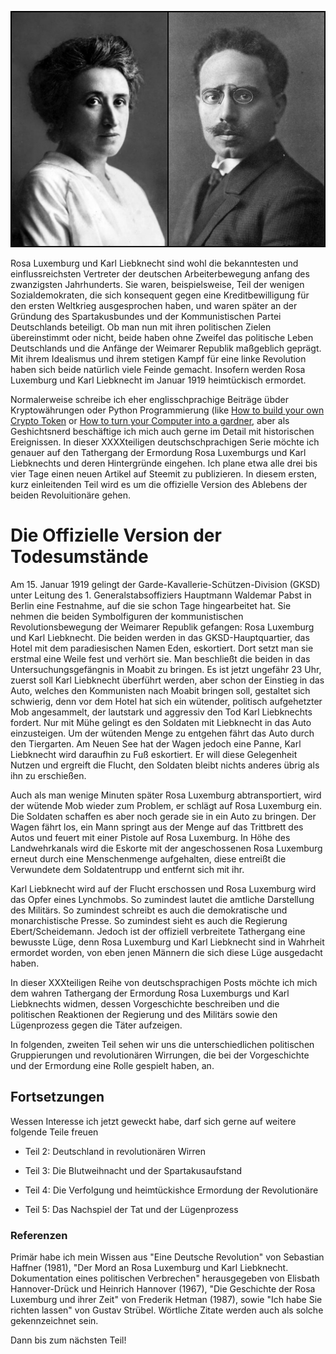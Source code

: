 ![Rosa und Karl](https://raw.githubusercontent.com/SmokinCaterpillar/blog/master/2017_01_19_rosa_luxemburg/rosa-karl.jpg)

Rosa Luxemburg und Karl Liebknecht sind wohl die bekanntesten und einflussreichsten Vertreter der deutschen Arbeiterbewegung anfang des zwanzigsten Jahrhunderts. Sie waren, beispielsweise, Teil der wenigen Sozialdemokraten, die sich konsequent gegen eine Kreditbewilligung für den ersten Weltkrieg ausgesprochen haben, und waren später an der Gründung des Spartakusbundes und der Kommunistischen Partei Deutschlands beteiligt. Ob man nun mit ihren politischen Zielen übereinstimmt oder nicht, beide haben ohne Zweifel das politische Leben Deutschlands und die Anfänge der Weimarer Republik maßgeblich geprägt. Mit ihrem Idealismus und ihrem stetigen Kampf für eine linke Revolution haben sich beide natürlich viele Feinde gemacht. Insofern werden Rosa Luxemburg und Karl Liebknecht im Januar 1919 heimtückisch ermordet.

Normalerweise schreibe ich eher englisschprachige Beiträge übder Kryptowährungen oder Python Programmierung (like [How to build your own Crypto Token](https://steemit.com/ethereum/@smcaterpillar/itchy-and-scratchy-ether-how-to-create-your-own-cryptocurrency-on-top-of-ethereum) or [How to turn your Computer into a gardner](https://steemit.com/science/@smcaterpillar/l-systems-how-your-computer-grows-flowers-and-trees-free-turtle-inside), aber als Geshichtsnerd beschäftige ich mich auch gerne im Detail mit historischen Ereignissen. In dieser XXXXteiligen deutschschprachigen Serie möchte ich genauer auf den Tathergang der Ermordung Rosa Luxemburgs und Karl Liebknechts und deren Hintergründe eingehen. Ich plane etwa alle drei bis vier Tage einen neuen Artikel auf Steemit zu publizieren. In diesem ersten, kurz einleitenden Teil wird es um die offizielle Version des Ablebens der beiden Revoluitionäre gehen.


# Die Offizielle Version der Todesumstände

Am 15. Januar 1919 gelingt der Garde-Kavallerie-Schützen-Division (GKSD) unter Leitung des 1. Generalstabsoffiziers Hauptmann Waldemar Pabst in Berlin eine Festnahme, auf die sie schon Tage hingearbeitet hat. Sie nehmen die beiden Symbolfiguren der kommunistischen Revolutionsbewegung der Weimarer Republik gefangen: Rosa Luxemburg und Karl Liebknecht. Die beiden werden in das GKSD-Hauptquartier, das Hotel mit dem paradiesischen Namen Eden, eskortiert. Dort setzt man sie erstmal eine Weile fest und verhört sie. Man beschließt die beiden in das Untersuchungsgefängnis in Moabit zu bringen. Es ist jetzt ungefähr 23 Uhr, zuerst soll Karl Liebknecht überführt werden, aber schon der Einstieg in das Auto, welches den Kommunisten nach Moabit bringen soll, gestaltet sich schwierig, denn vor dem Hotel hat sich ein wütender, politisch aufgehetzter Mob angesammelt, der lautstark und aggressiv den Tod Karl Liebknechts fordert. Nur mit Mühe gelingt es den Soldaten mit Liebknecht in das Auto einzusteigen. Um der wütenden Menge zu entgehen fährt das Auto durch den Tiergarten. Am Neuen See hat der Wagen jedoch eine Panne, Karl Liebknecht wird daraufhin zu Fuß eskortiert. Er will diese Gelegenheit Nutzen und ergreift die Flucht, den Soldaten bleibt nichts anderes übrig als ihn zu erschießen.

Auch als man wenige Minuten später Rosa Luxemburg abtransportiert, wird der wütende Mob wieder zum Problem, er schlägt auf Rosa Luxemburg ein. Die Soldaten schaffen es aber noch gerade sie in ein Auto zu bringen. Der Wagen fährt los, ein Mann springt aus der Menge auf das Trittbrett des Autos und feuert mit einer Pistole auf Rosa Luxemburg. In Höhe des Landwehrkanals wird die Eskorte mit der angeschossenen Rosa Luxemburg erneut durch eine Menschenmenge aufgehalten, diese entreißt die Verwundete dem Soldatentrupp und entfernt sich mit ihr.

Karl Liebknecht wird auf der Flucht erschossen und Rosa Luxemburg wird das Opfer eines Lynchmobs.
So zumindest lautet die amtliche Darstellung des Militärs. So zumindest schreibt es auch die demokratische und monarchistische Presse. So zumindest sieht es auch die Regierung Ebert/Scheidemann.
Jedoch ist der offiziell verbreitete Tathergang eine bewusste Lüge, denn Rosa Luxemburg und Karl Liebknecht sind in Wahrheit ermordet worden, von eben jenen Männern die sich diese Lüge ausgedacht haben.

In dieser XXXteiligen Reihe von deutschsprachigen Posts möchte ich mich dem wahren Tathergang der Ermordung Rosa Luxemburgs und Karl Liebknechts widmen, dessen Vorgeschichte beschreiben und die politischen Reaktionen der Regierung und des Militärs sowie den Lügenprozess gegen die Täter aufzeigen.

In folgenden, zweiten Teil sehen wir uns die unterschiedlichen politischen Gruppierungen und revolutionären Wirrungen, die bei der Vorgeschichte und der Ermordung eine Rolle gespielt haben, an.

## Fortsetzungen

Wessen Interesse ich jetzt geweckt habe, darf sich gerne auf weitere folgende Teile freuen

* Teil 2: Deutschland in revolutionären Wirren

* Teil 3: Die Blutweihnacht und der Spartakusaufstand

* Teil 4: Die Verfolgung und heimtückishce Ermordung der Revolutionäre

* Teil 5: Das Nachspiel der Tat und der Lügenprozess

### Referenzen

Primär habe ich mein Wissen aus "Eine Deutsche Revolution" von Sebastian Haffner (1981), "Der Mord an Rosa Luxemburg und Karl Liebknecht. Dokumentation eines politischen Verbrechen" herausgegeben von Elisbath Hannover-Drück und Heinrich Hannover (1967), "Die Geschichte der Rosa Luxemburg und ihrer Zeit" von Frederik Hetman (1987), sowie "Ich habe Sie richten lassen" von Gustav Strübel. Wörtliche Zitate werden auch als solche gekennzeichnet sein.

Dann bis zum nächsten Teil!


